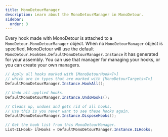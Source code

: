 ```yaml
---
title: MonoDetourManager
description: Learn about the MonoDetourManager in MonoDetour.
sidebar:
  order: 3
---
```


Every hook made with MonoDetour is attached to a `MonoDetour.MonoDetourManager` object.
When no `MonoDetourManager` object is specified, MonoDetour will use the default `MonoDetour.HookGen.DefaultMonoDetourManager.Instance` it has generated for your assembly. You can use that manager for managing your hooks, or you can create your own managers.

```cs
// Apply all hooks marked with [MonoDetourHook<T>]
// which are in types that are marked with [MonoDetourTargets<T>]
DefaultMonoDetourManager.Instance.HookAll();

// Undo all applied hooks.
DefaultMonoDetourManager.Instance.UndoHooks();

// Cleans up, undoes and gets rid of all hooks.
// Use this is you never want to see these hooks again.
DefaultMonoDetourManager.Instance.DisposeHooks();

// Get the hook list from this MonoDetourManager.
List<ILHook> ilHooks = DefaultMonoDetourManager.Instance.ILHooks;
```
